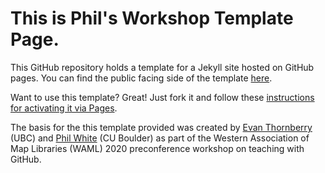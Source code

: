 # This is Phil's Workshop Template Page.

This GitHub repository holds a template for a Jekyll site hosted on GitHub pages. You can find the public facing side of the template [here](https://outpw.github.io/gis-workshop-waml-template/).

Want to use this template? Great! Just fork it and follow these [instructions for activating it via Pages](https://outpw.github.io/set-up/fork-repo.html).

The basis for the this template provided was created by [Evan Thornberry](https://github.com/ect123) (UBC) and [Phil White](https://github.com/outpw) (CU Boulder) as part of the Western Association of Map Libraries (WAML) 2020 preconference workshop on teaching with GitHub.
